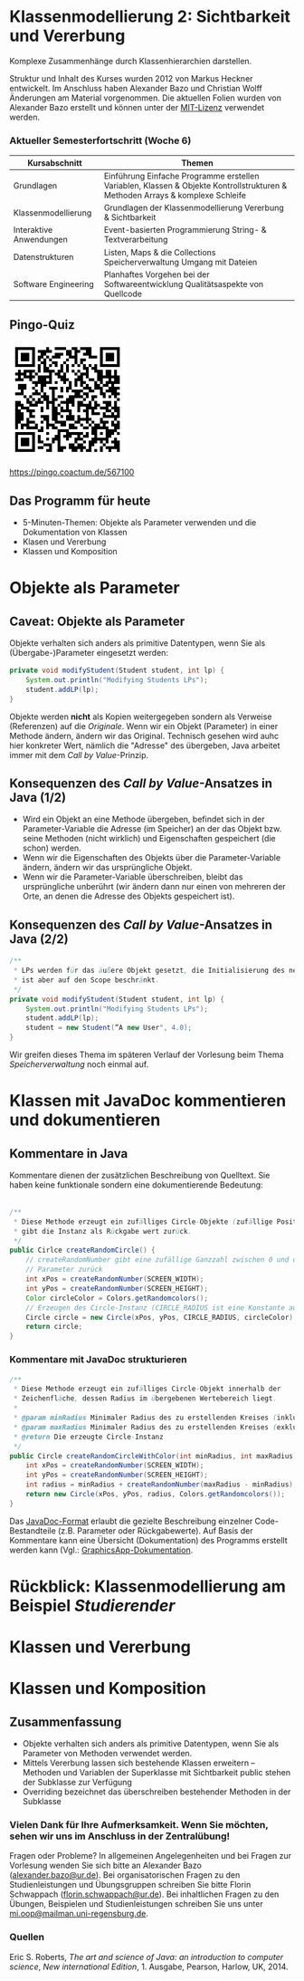# Klassenmodellierung 2: Sichtbarkeit und Vererbung

<span class="subtitle">Komplexe Zusammenhänge durch Klassenhierarchien darstellen.</span>

<span class="blocktext">Struktur und Inhalt des Kurses wurden 2012 von Markus Heckner entwickelt. Im Anschluss haben Alexander Bazo und Christian Wolff Änderungen am Material vorgenommen. Die aktuellen Folien wurden von Alexander Bazo erstellt und können unter der [MIT-Lizenz](https://raw.githubusercontent.com/OOP-Regensburg/OOP-Folien/master/LICENSE) verwendet werden.</span>

>>>

### Aktueller Semesterfortschritt (Woche 6)

<table class="lecture-plan">
<thead>
<tr>
<th>Kursabschnitt</th>
<th>Themen</th>
</tr>
</thead>
<tbody>
<tr>
<td>Grundlagen</td>
<td>
<span class="done">Einführung</span>
<span class="done">Einfache Programme erstellen</span>
<span class="done">Variablen, Klassen &amp; Objekte</span>
<span class="done">Kontrollstrukturen &amp; Methoden</span>
<span class="done">Arrays &amp; komplexe Schleife</span></td>
</tr>
<tr>
<td>Klassenmodellierung</td>
<td>
<span class="done">Grundlagen der Klassenmodellierung</span>
<span class="current">Vererbung &amp; Sichtbarkeit</span>
</tr>
<tr>
<td>Interaktive Anwendungen</td>
<td>
<span>Event-basierten Programmierung</span>
<span>String- &amp; Textverarbeitung</span>
</tr>
<tr>
<td>Datenstrukturen</td>
<td>
<span>Listen, Maps &amp; die Collections</span>
<span>Speicherverwaltung</span>
<span>Umgang mit Dateien</span>
</tr>
<tr>
<td>Software Engineering</td>
<td>
<span>Planhaftes Vorgehen bei der Softwareentwicklung</span>
<span>Qualitätsaspekte von Quellcode</span>
</tr>
</tbody>
</table>

>>>

## Pingo-Quiz

![large-image](slides/images/pingo-2019-11-26.png)

https://pingo.coactum.de/567100

>>>

## Das Programm für heute

- 5-Minuten-Themen: Objekte als Parameter verwenden und die Dokumentation von Klassen
- Klasen und Vererbung
- Klassen und Komposition

>>>


# Objekte als Parameter

>>>

## Caveat: Objekte als Parameter

<span class="blocktext">Objekte verhalten sich anders als primitive Datentypen, wenn Sie als (Übergabe-)Parameter eingesetzt werden:</span>

``` java
private void modifyStudent(Student student, int lp) {
	System.out.println("Modifying Students LPs");
	student.addLP(lp);
}
```

<span class="hint smaller">Objekte werden **nicht** als Kopien weitergegeben sondern als Verweise (Referenzen) auf die *Originale*. Wenn wir ein Objekt (Parameter) in einer Methode ändern, ändern wir das Original. Technisch gesehen wird auhc hier konkreter Wert, nämlich die "Adresse" des übergeben, Java arbeitet immer mit dem *Call by Value*-Prinzip.</span>

>>>

## Konsequenzen des *Call by Value*-Ansatzes in Java (1/2)

- Wird ein Objekt an eine Methode übergeben, befindet sich in der Parameter-Variable die Adresse (im Speicher) an der das Objekt bzw. seine Methoden (nicht wirklich) und Eigenschaften gespeichert (die schon) werden.
- Wenn wir die Eigenschaften des Objekts über die Parameter-Variable ändern, ändern wir das ursprüngliche Objekt.
- Wenn wir die Parameter-Variable überschreiben, bleibt das ursprüngliche unberührt (wir ändern dann nur einen von mehreren der Orte, an denen die Adresse des Objekts gespeichert ist).

>>>

## Konsequenzen des *Call by Value*-Ansatzes in Java (2/2)

``` java
/**
 * LPs werden für das äußere Objekt gesetzt, die Initialisierung des neuen Objekts 
 * ist aber auf den Scope beschränkt.
 */
private void modifyStudent(Student student, int lp) {
	System.out.println("Modifying Students LPs");
	student.addLP(lp);
	student = new Student(“A new User", 4.0);
}
```

<span class="hint smaller">Wir greifen dieses Thema im späteren Verlauf der Vorlesung beim Thema *Speicherverwaltung* noch einmal auf.</span>

>>>

# Klassen mit JavaDoc kommentieren und dokumentieren

>>>

## Kommentare in Java

<span class="blocktext">Kommentare dienen der zusätzlichen Beschreibung von Quelltext. Sie haben keine funktionale sondern eine dokumentierende Bedeutung:</span>

``` java

/**
 * Diese Methode erzeugt ein zufälliges Circle-Objekte (zufällige Position und Farbe) und 
 * gibt die Instanz als Rückgabe wert zurück.
 */
public Cirlce createRandomCircle() {
	// createRandomNumber gibt eine zufällige Ganzzahl zwischen 0 und dem übergebenen 
	// Parameter zurück
	int xPos = createRandomNumber(SCREEN_WIDTH);
	int yPos = createRandomNumber(SCREEN_HEIGHT);
	Color circleColor = Colors.getRandomcolors();
	// Erzeugen des Circle-Instanz (CIRCLE_RADIUS ist eine Konstante auf Klassenebene)
	Circle circle = new Circle(xPos, yPos, CIRCLE_RADIUS, circleColor);
	return circle;
}
```

>>>

### Kommentare mit JavaDoc strukturieren 

``` java
/**
 * Diese Methode erzeugt ein zufälliges Circle-Objekt innerhalb der 
 * Zeichenfläche, dessen Radius im übergebenen Wertebereich liegt.
 * 
 * @param minRadius Minimaler Radius des zu erstellenden Kreises (inklusive)
 * @param maxRadius Minimaler Radius des zu erstellenden Kreises (exklusive)
 * @return Die erzeugte Circle-Instanz
 */
public Circle createRandomCircleWithColor(int minRadius, int maxRadius) {
    int xPos = createRandomNumber(SCREEN_WIDTH);
    int yPos = createRandomNumber(SCREEN_HEIGHT);
    int radius = minRadius + createRandomNumber(maxRadius - minRadius);
    return new Circle(xPos, yPos, radius, Colors.getRandomcolors());
}
``` 

<span class="hint smaller">Das [JavaDoc-Format](https://de.wikipedia.org/wiki/Javadoc) erlaubt die gezielte Beschreibung einzelner Code-Bestandteile (z.B. Parameter oder Rückgabewerte). Auf Basis der Kommentare kann eine Übersicht (Dokumentation) des Programms erstellt werden kann (Vgl.: [GraphicsApp-Dokumentation](https://oop-regensburg.github.io/GraphicsApp-Reborn-Library/index.html).</span>

>>>

# Rückblick: Klassenmodellierung am Beispiel *Studierender*

# Klassen und Vererbung

>>>

# Klassen und Komposition

>>>


## Zusammenfassung 

- Objekte verhalten sich anders als primitive Datentypen, wenn Sie als Parameter von Methoden verwendet werden.
- Mittels Vererbung lassen sich bestehende Klassen erweitern – Methoden und Variablen der Superklasse mit Sichtbarkeit public stehen der Subklasse zur Verfügung 
- Overriding bezeichnet das überschreiben bestehender Methoden in der Subklasse 

>>>

### Vielen Dank für Ihre Aufmerksamkeit. Wenn Sie möchten, sehen wir uns im Anschluss in der Zentralübung!

<span class="blocktext">Fragen oder Probleme? In allgemeinen Angelegenheiten und bei Fragen zur Vorlesung wenden Sie sich bitte an Alexander Bazo (alexander.bazo@ur.de). Bei organisatorischen Fragen zu den Studienleistungen und Übungsgruppen schreiben Sie bitte Florin Schwappach (florin.schwappach@ur.de). Bei inhaltlichen Fragen zu den Übungen, Beispielen und Studienleistungen schreiben Sie uns unter mi.oop@mailman.uni-regensburg.de.</span>

>>>

### Quellen

<span class="sources">Eric S. Roberts, *The art and science of Java: an introduction to computer science*, *New international Edition*, 1. Ausgabe, Pearson, Harlow, UK, 2014.
</span>